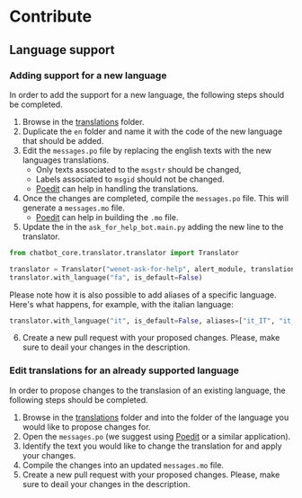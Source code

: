 # Contribute

## Language support

### Adding support for a new language

In order to add the support for a new language, the following steps should be completed.

1. Browse in the [translations](translations) folder.
2. Duplicate the `en` folder and name it with the code of the new language that should be added.
3. Edit the `messages.po` file by replacing the english texts with the new languages translations. 
    * Only texts associated to the `msgstr` should be changed,
    * Labels associated to `msgid` should not be changed.
    * [Poedit](https://poedit.net/) can help in handling the translations.
4. Once the changes are completed, compile the `messages.po` file. This will generate a `messages.mo` file.
    * [Poedit](https://poedit.net/) can help in building the `.mo` file.
5. Update the in the `ask_for_help_bot.main.py` adding the new line to the translator.

```python
from chatbot_core.translator.translator import Translator

translator = Translator("wenet-ask-for-help", alert_module, translation_folder_path, fallback=False)
translator.with_language("fa", is_default=False)
```

Please note how it is also possible to add aliases of a specific language. 
Here's what happens, for example, with the italian language:

```python
translator.with_language("it", is_default=False, aliases=["it_IT", "it_CH"])
```

6. Create a new pull request with your proposed changes. Please, make sure to deail your changes in the description.

### Edit translations for an already supported language

In order to propose changes to the translasion of an existing language, the following steps should be completed.

1. Browse in the [translations](translations) folder and into the folder of the language you would like to propose changes for.
2. Open the `messages.po` (we suggest using [Poedit](https://poedit.net/) or a similar application).
3. Identify the text you would like to change the translation for and apply your changes.
4. Compile the changes into an updated `messages.mo` file.
5. Create a new pull request with your proposed changes. Please, make sure to deail your changes in the description.

